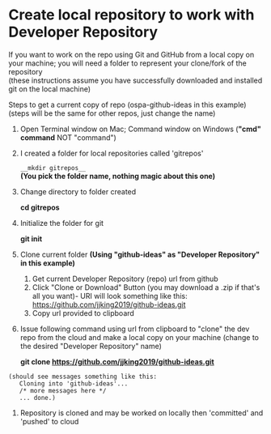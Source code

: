 # Create local repository to work with Developer Repository

If you want to work on the repo using Git and GitHub from a local copy on your machine; you will need a folder to represent your clone/fork of the repository 
<br/>(these instructions assume you have successfully downloaded and installed git on the local machine)

Steps to get a current copy of repo (ospa-github-ideas in this example)
<br/>(steps will be the same for other repos, just change the name)

1. Open Terminal window on Mac; Command window on Windows (__"cmd" command__ NOT "command")

1. I created a folder for local repositories called 'gitrepos'

    `__mkdir gitrepos__`       
    **(You pick the folder name, nothing magic about this one)**

1. Change directory to folder created

    __cd gitrepos__
     
1. Initialize the folder for git

    __git init__

1. Clone current folder 
   **(Using "github-ideas" as "Developer Repository" in this example)**

     1. Get current Developer Repository (repo) url from github 
     1. Click "Clone or Download" Button (you may download a .zip if that's all you want)- URI will look something like this: https://github.com/jjking2019/github-ideas.git
     1. Copy url provided to clipboard

  1. Issue following command using url from clipboard to "clone" the dev repo from the cloud and make a local copy on your machine (change to the desired "Developer Repository" name)

     __git clone https://github.com/jjking2019/github-ideas.git__

    (should see messages something like this: 
       Cloning into 'github-ideas'...
       /* more messages here */ 
       ... done.)

1. Repository is cloned and may be worked on locally then 'committed' and 'pushed' to cloud
